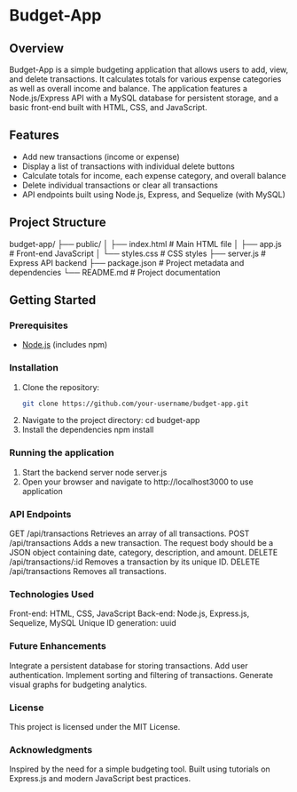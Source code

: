 # Budget-App

## Overview
Budget-App is a simple budgeting application that allows users to add, view, and delete transactions. It calculates totals for various expense categories as well as overall income and balance. The application features a Node.js/Express API with a MySQL database for persistent storage, and a basic front-end built with HTML, CSS, and JavaScript.

## Features
- Add new transactions (income or expense)
- Display a list of transactions with individual delete buttons
- Calculate totals for income, each expense category, and overall balance
- Delete individual transactions or clear all transactions
- API endpoints built using Node.js, Express, and Sequelize (with MySQL)

## Project Structure
budget-app/ ├── public/ │ ├── index.html # Main HTML file │ ├── app.js # Front-end JavaScript │ └── styles.css # CSS styles ├── server.js # Express API backend ├── package.json # Project metadata and dependencies └── README.md # Project documentation

## Getting Started

### Prerequisites
- [Node.js](https://nodejs.org/) (includes npm)

### Installation
1. Clone the repository:
   ```bash
   git clone https://github.com/your-username/budget-app.git
2. Navigate to the project directory:
    cd budget-app
3. Install the dependencies
    npm install

### Running the application
1. Start the backend server
    node server.js
2. Open your browser and navigate to http://localhost3000 to use application
### API Endpoints
GET /api/transactions
Retrieves an array of all transactions.
POST /api/transactions
Adds a new transaction. The request body should be a JSON object containing date, category, description, and amount.
DELETE /api/transactions/:id
Removes a transaction by its unique ID.
DELETE /api/transactions
Removes all transactions.
### Technologies Used
Front-end: HTML, CSS, JavaScript
Back-end: Node.js, Express.js, Sequelize, MySQL
Unique ID generation: uuid
### Future Enhancements
Integrate a persistent database for storing transactions.
Add user authentication.
Implement sorting and filtering of transactions.
Generate visual graphs for budgeting analytics.
### License
This project is licensed under the MIT License.

### Acknowledgments
Inspired by the need for a simple budgeting tool.
Built using tutorials on Express.js and modern JavaScript best practices.
